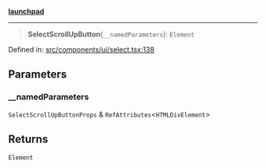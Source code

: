 [**launchpad**](index.md)

***

> **SelectScrollUpButton**(`__namedParameters`): `Element`

Defined in: [src/components/ui/select.tsx:138](https://github.com/victorbratov/launchpad/blob/76a3946e066bd4867b4d8959b0de6dc2965f2137/src/components/ui/select.tsx#L138)

## Parameters

### \_\_namedParameters

`SelectScrollUpButtonProps` & `RefAttributes`\<`HTMLDivElement`\>

## Returns

`Element`
